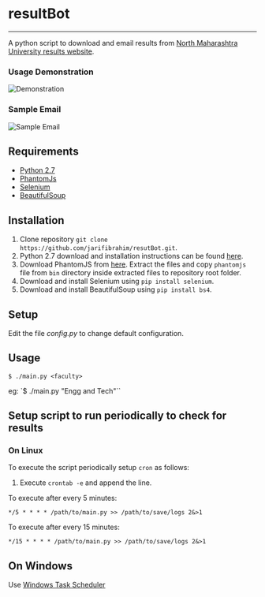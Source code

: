 # resultBot
----
A python script to download and email results from [North Maharashtra University results website](http://exam.nmu.ac.in/online%20result/aspx/online%20result.aspx).

### Usage Demonstration
![Demonstration](http://i.imgur.com/pnqI8uj.png)
### Sample Email
![Sample Email](http://i.imgur.com/d8tqoGY.png)
## Requirements
* [Python 2.7](https://www.python.org/downloads/)
* [PhantomJs](http://phantomjs.org/)
* [Selenium](http://selenium-python.readthedocs.io/)
* [BeautifulSoup](https://www.crummy.com/software/BeautifulSoup/bs4/doc/)

## Installation
1. Clone repository `git clone https://github.com/jarifibrahim/resutBot.git`.
2. Python 2.7 download and installation instructions can be found [here](https://www.python.org/downloads/).
3. Download PhantomJS from [here](http://phantomjs.org/download.html). Extract the files and copy `phantomjs` file from `bin` directory inside extracted files to repository root folder.
4. Download and install Selenium using `pip install selenium`.
5. Download and install BeautifulSoup using `pip install bs4`.

## Setup
Edit the file *config.py* to change default configuration.

## Usage
`$ ./main.py <faculty>`

eg: `$ ./main.py "Engg and Tech"``

## Setup script to run periodically to check for results
### On Linux
To execute the script periodically setup `cron` as follows:

1. Execute `crontab -e` and append the line.

  To execute after every 5 minutes:

  `*/5 * * * * /path/to/main.py >> /path/to/save/logs 2&>1` 

  To execute after every 15 minutes:

  `*/15 * * * * /path/to/main.py >> /path/to/save/logs 2&>1` 

## On Windows
Use [Windows Task Scheduler](http://windows.microsoft.com/en-us/windows/schedule-task)
